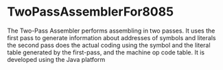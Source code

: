 TwoPassAssemblerFor8085
=======================

The Two-Pass Assembler performs assembling in two passes. It uses the first pass to generate information about addresses of symbols and literals the second pass does the actual coding using the symbol and the literal table generated by the first-pass, and the machine op code table. It is developed using the Java platform  
